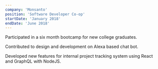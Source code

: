 ```yaml
---
company: 'Monsanto'
position: 'Software Developer Co-op'
startDate: 'January 2018'
endDate: 'June 2018'
---
```


Participated in a six month bootcamp for new college graduates.

Contributed to design and development on Alexa based chat bot.

Developed new features for internal project tracking system using React and GraphQL with NodeJS.
